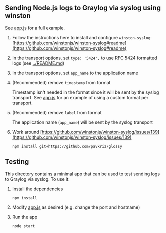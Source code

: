 ## Sending Node.js logs to Graylog via syslog using winston

See [app.js](app.js) for a full example.

1. Follow the instructions here to install and configure `winston-syslog`: [https://github.com/winstonjs/winston-syslog#readme](https://github.com/winstonjs/winston-syslog#readme)

1. In the transport options, set `type: '5424',` to use RFC 5424 formatted logs (see [../README.md](../README.md))

1. In the transport options, set `app_name` to the application name

1. (Recommended) remove `timestamp` from format

   Timestamp isn't needed in the format since it will be sent by the syslog transport. See [app.js](app.js) for an example of using a custom format per transport.

1. (Recommended) remove `label` from format

   The application name (`app_name`) will be sent by the syslog transport

1. Work around [https://github.com/winstonjs/winston-syslog/issues/139](https://github.com/winstonjs/winston-syslog/issues/139)

   ```
   npm install git+https://github.com/pavkriz/glossy
   ```

## Testing

This directory contains a minimal app that can be used to test sending logs to Graylog via syslog. To use
it:

1. Install the dependencies

   ```
   npm install
   ```

1. Modify [app.js](app.js) as desired (e.g. change the port and hostname)

1. Run the app

   ```
   node start
   ```
